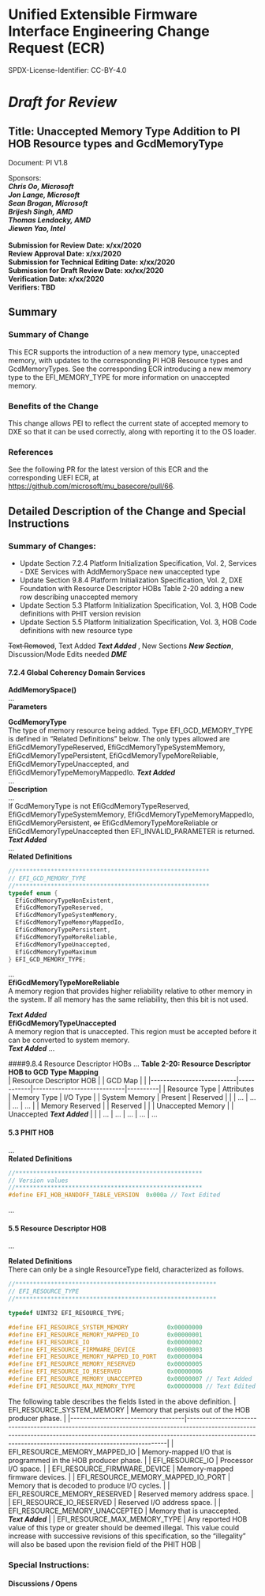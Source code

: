 # Unified Extensible Firmware Interface Engineering Change Request (ECR)
SPDX-License-Identifier: CC-BY-4.0
# ***Draft for Review***

## Title: Unaccepted Memory Type Addition to PI HOB Resource types and GcdMemoryType
Document: PI V1.8

Sponsors:<br>
***Chris Oo, Microsoft***<br>
***Jon Lange, Microsoft***<br>
***Sean Brogan, Microsoft***<br>
***Brijesh Singh, AMD***<br>
***Thomas Lendacky, AMD***<br>
***Jiewen Yao, Intel***<br>
<br>
**Submission for Review Date: x/xx/2020**<br>
**Review Approval Date: x/xx/2020**<br>
**Submission for Technical Editing Date: x/xx/2020**<br>
**Submission for Draft Review Date: xx/xx/2020**<br>
**Verification Date: x/xx/2020**<br>
**Verifiers: TBD**<br>

## Summary
### Summary of Change
This ECR supports the introduction of a new memory type, unaccepted memory, with updates to the corresponding PI HOB Resource types and GcdMemoryTypes. See the corresponding ECR introducing a new memory type to the EFI_MEMORY_TYPE for more information on unaccepted memory.

### Benefits of the Change
This change allows PEI to reflect the current state of accepted memory to DXE so that it can be used correctly, along with reporting it to the OS loader.

### References

See the following PR for the latest version of this ECR and the corresponding UEFI ECR, at https://github.com/microsoft/mu_basecore/pull/66.

## Detailed Description of the Change and Special Instructions

### Summary of Changes:
- Update Section 7.2.4 Platform Initialization Specification, Vol. 2, Services - DXE Services with AddMemorySpace new unaccepted type
- Update Section 9.8.4 Platform Initialization Specification, Vol. 2, DXE Foundation with Resource Descriptor HOBs Table 2-20 adding a new row describing unaccepted memory
- Update Section 5.3 Platform Initialization Specification, Vol. 3, HOB Code definitions with PHIT version revision
- Update Section 5.5 Platform Initialization Specification, Vol. 3, HOB Code definitions with new resource type

~~Text Removed~~,  Text Added ***Text Added*** ,  New Sections ***New Section***, Discussion/Mode Edits needed ***DME***

#### 7.2.4 Global Coherency Domain Services

**AddMemorySpace()**<br>
...<br>
**Parameters**<br>

**GcdMemoryType**<br>
The type of memory resource being added.  Type EFI_GCD_MEMORY_TYPE is defined in “Related Definitions” below.  The only types allowed are EfiGcdMemoryTypeReserved, EfiGcdMemoryTypeSystemMemory, EfiGcdMemoryTypePersistent, EfiGcdMemoryTypeMoreReliable, EfiGcdMemoryTypeUnaccepted, and EfiGcdMemoryTypeMemoryMappedIo. ***Text Added***<br>
...<br>
**Description**<br>
...<br>
If GcdMemoryType is not EfiGcdMemoryTypeReserved, EfiGcdMemoryTypeSystemMemory, EfiGcdMemoryTypeMemoryMappedIo, EfiGcdMemoryPersistent, ~~or~~ EfiGcdMemoryTypeMoreReliable or EfiGcdMemoryTypeUnaccepted then EFI_INVALID_PARAMETER is returned. ***Text Added***<br>
...<br>
**Related Definitions**<br>
``` c
//*******************************************************
// EFI_GCD_MEMORY_TYPE
//*******************************************************
typedef enum {
  EfiGcdMemoryTypeNonExistent,
  EfiGcdMemoryTypeReserved,
  EfiGcdMemoryTypeSystemMemory,
  EfiGcdMemoryTypeMemoryMappedIo,
  EfiGcdMemoryTypePersistent,
  EfiGcdMemoryTypeMoreReliable,
  EfiGcdMemoryTypeUnaccepted,
  EfiGcdMemoryTypeMaximum
} EFI_GCD_MEMORY_TYPE;
```
...<br>
**EfiGcdMemoryTypeMoreReliable**<br>
A memory region that provides higher reliability relative to other memory in the system. If all memory has the same reliability, then this bit is not used.<br>

***Text Added***<br>
**EfiGcdMemoryTypeUnaccepted**<br>
A memory region that is unaccepted. This region must be accepted before it can be converted to system memory.<br>
***Text Added***
...<br>

####9.8.4 Resource Descriptor HOBs
...
**Table 2-20: Resource Descriptor HOB to GCD Type Mapping**<br>
| Resource Descriptor   HOB |            | GCD Map                     |          |
|---------------------------|------------|-----------------------------|----------|
| Resource Type             | Attributes | Memory Type                 | I/O Type |
| System Memory             | Present    | Reserved                    |          |
| …                         | …          | …                           | …        |
| Memory Reserved           |            | Reserved                    |          |
| Unaccepted Memory         |            | Unaccepted ***Text Added*** |          |
| …                         | …          | …                           | …        |
...

#### 5.3 PHIT HOB
...<br>
**Related Definitions**<br>
``` c
//*****************************************************
// Version values
//*****************************************************
#define EFI_HOB_HANDOFF_TABLE_VERSION  0x000a // Text Edited
```
...<br>
#### 5.5  Resource Descriptor HOB
...<br>

**Related Definitions**<br>
There can only be a single ResourceType field, characterized as follows.
``` c
//*********************************************************
// EFI_RESOURCE_TYPE
//*********************************************************

typedef UINT32 EFI_RESOURCE_TYPE;

#define EFI_RESOURCE_SYSTEM_MEMORY           0x00000000
#define EFI_RESOURCE_MEMORY_MAPPED_IO        0x00000001
#define EFI_RESOURCE_IO                      0x00000002
#define EFI_RESOURCE_FIRMWARE_DEVICE         0x00000003
#define EFI_RESOURCE_MEMORY_MAPPED_IO_PORT   0x00000004
#define EFI_RESOURCE_MEMORY_RESERVED         0x00000005
#define EFI_RESOURCE_IO_RESERVED             0x00000006
#define EFI_RESOURCE_MEMORY_UNACCEPTED       0x00000007 // Text Added
#define EFI_RESOURCE_MAX_MEMORY_TYPE         0x00000008 // Text Edited
```

The following table describes the fields listed in the above definition.
| EFI_RESOURCE_SYSTEM_MEMORY         | Memory that persists out of the HOB producer phase.                                                                                                                                                                                |
|------------------------------------|------------------------------------------------------------------------------------------------------------------------------------------------------------------------------------------------------------------------------------|
| EFI_RESOURCE_MEMORY_MAPPED_IO      | Memory-mapped I/O that is programmed in the HOB producer phase.                                                                                                                                                                    |
| EFI_RESOURCE_IO                    | Processor I/O space.                                                                                                                                                                                                               |
| EFI_RESOURCE_FIRMWARE_DEVICE       | Memory-mapped firmware devices.                                                                                                                                                                                                    |
| EFI_RESOURCE_MEMORY_MAPPED_IO_PORT | Memory that is decoded to produce I/O cycles.                                                                                                                                                                                      |
| EFI_RESOURCE_MEMORY_RESERVED       | Reserved memory address space.                                                                                                                                                                                                     |
| EFI_RESOURCE_IO_RESERVED           | Reserved I/O address space.                                                                                                                                                                                                        |
| EFI_RESOURCE_MEMORY_UNACCEPTED     | Memory that is unaccepted. ***Text Added***                                                                                                                                                                                        |
| EFI_RESOURCE_MAX_MEMORY_TYPE       | Any reported HOB value of this type or greater should be deemed illegal. This value could increase with successive revisions of this specification, so the “illegality” will also be based upon the revision field of the PHIT HOB |

### Special Instructions:
#### Discussions / Opens
